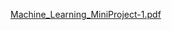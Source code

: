 [Machine_Learning_MiniProject-1.pdf](https://github.com/user-attachments/files/22978790/Machine_Learning_MiniProject-1.pdf)
